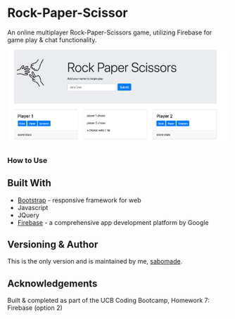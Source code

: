 # Rock-Paper-Scissor
An online multiplayer Rock-Paper-Scissors game, utilizing Firebase for game play & chat functionality.

![Image of rps game](assets/images/rps-game.png)

### How to Use


## Built With
* [Bootstrap](https://getbootstrap.com/) - responsive framework for web
* Javascript
* JQuery
* [Firebase](https://firebase.google.com/) - a comprehensive app development platform by Google

## Versioning & Author
This is the only version and is maintained by me, [sabomade](https://github.com/sabomade).

## Acknowledgements
Built & completed as part of the UCB Coding Bootcamp, Homework 7: Firebase (option 2)

